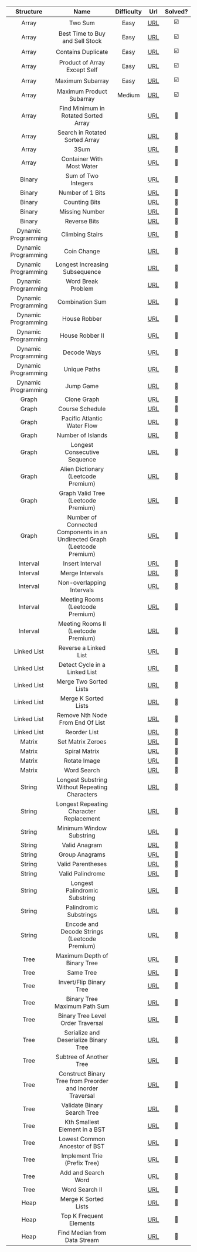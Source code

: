 |      Structure      |                                   Name                                   | Difficulty |                                               Url                                               |         Solved?         |
| :-----------------: | :----------------------------------------------------------------------: | :--------: | :---------------------------------------------------------------------------------------------: | :---------------------: |
|        Array        |                                 Two Sum                                  |    Easy    |                          [URL](https://leetcode.com/problems/two-sum/)                          | :ballot_box_with_check: |
|        Array        |                     Best Time to Buy and Sell Stock                      |    Easy    |              [URL](https://leetcode.com/problems/best-time-to-buy-and-sell-stock/)              | :ballot_box_with_check: |
|        Array        |                            Contains Duplicate                            |    Easy    |                    [URL](https://leetcode.com/problems/contains-duplicate/)                     | :ballot_box_with_check: |
|        Array        |                       Product of Array Except Self                       |    Easy    |               [URL](https://leetcode.com/problems/product-of-array-except-self/)                | :ballot_box_with_check: |
|        Array        |                             Maximum Subarray                             |    Easy    |                     [URL](https://leetcode.com/problems/maximum-subarray/)                      | :ballot_box_with_check: |
|        Array        |                         Maximum Product Subarray                         |   Medium   |                 [URL](https://leetcode.com/problems/maximum-product-subarray/)                  | :ballot_box_with_check: |
|        Array        |                   Find Minimum in Rotated Sorted Array                   |            |           [URL](https://leetcode.com/problems/find-minimum-in-rotated-sorted-array/)            |  :black_square_button:  |
|        Array        |                      Search in Rotated Sorted Array                      |            |              [URL](https://leetcode.com/problems/search-in-rotated-sorted-array/)               |  :black_square_button:  |
|        Array        |                                   3Sum                                   |            |                           [URL](https://leetcode.com/problems/3sum/)                            |  :black_square_button:  |
|        Array        |                        Container With Most Water                         |            |                 [URL](https://leetcode.com/problems/container-with-most-water/)                 |  :black_square_button:  |
|       Binary        |                           Sum of Two Integers                            |            |                    [URL](https://leetcode.com/problems/sum-of-two-integers/)                    |  :black_square_button:  |
|       Binary        |                             Number of 1 Bits                             |            |                     [URL](https://leetcode.com/problems/number-of-1-bits/)                      |  :black_square_button:  |
|       Binary        |                              Counting Bits                               |            |                       [URL](https://leetcode.com/problems/counting-bits/)                       |  :black_square_button:  |
|       Binary        |                              Missing Number                              |            |                      [URL](https://leetcode.com/problems/missing-number/)                       |  :black_square_button:  |
|       Binary        |                               Reverse Bits                               |            |                       [URL](https://leetcode.com/problems/reverse-bits/)                        |  :black_square_button:  |
| Dynamic Programming |                             Climbing Stairs                              |            |                      [URL](https://leetcode.com/problems/climbing-stairs/)                      |  :black_square_button:  |
| Dynamic Programming |                               Coin Change                                |            |                        [URL](https://leetcode.com/problems/coin-change/)                        |  :black_square_button:  |
| Dynamic Programming |                      Longest Increasing Subsequence                      |            |              [URL](https://leetcode.com/problems/longest-increasing-subsequence/)               |  :black_square_button:  |
| Dynamic Programming |                            Word Break Problem                            |            |                        [URL](https://leetcode.com/problems/word-break/)                         |  :black_square_button:  |
| Dynamic Programming |                             Combination Sum                              |            |                    [URL](https://leetcode.com/problems/combination-sum-iv/)                     |  :black_square_button:  |
| Dynamic Programming |                               House Robber                               |            |                       [URL](https://leetcode.com/problems/house-robber/)                        |  :black_square_button:  |
| Dynamic Programming |                             House Robber II                              |            |                      [URL](https://leetcode.com/problems/house-robber-ii/)                      |  :black_square_button:  |
| Dynamic Programming |                               Decode Ways                                |            |                        [URL](https://leetcode.com/problems/decode-ways/)                        |  :black_square_button:  |
| Dynamic Programming |                               Unique Paths                               |            |                       [URL](https://leetcode.com/problems/unique-paths/)                        |  :black_square_button:  |
| Dynamic Programming |                                Jump Game                                 |            |                         [URL](https://leetcode.com/problems/jump-game/)                         |  :black_square_button:  |
|        Graph        |                               Clone Graph                                |            |                        [URL](https://leetcode.com/problems/clone-graph/)                        |  :black_square_button:  |
|        Graph        |                             Course Schedule                              |            |                      [URL](https://leetcode.com/problems/course-schedule/)                      |  :black_square_button:  |
|        Graph        |                       Pacific Atlantic Water Flow                        |            |                [URL](https://leetcode.com/problems/pacific-atlantic-water-flow/)                |  :black_square_button:  |
|        Graph        |                            Number of Islands                             |            |                     [URL](https://leetcode.com/problems/number-of-islands/)                     |  :black_square_button:  |
|        Graph        |                       Longest Consecutive Sequence                       |            |               [URL](https://leetcode.com/problems/longest-consecutive-sequence/)                |  :black_square_button:  |
|        Graph        |                   Alien Dictionary (Leetcode Premium)                    |            |                     [URL](https://leetcode.com/problems/alien-dictionary/)                      |  :black_square_button:  |
|        Graph        |                   Graph Valid Tree (Leetcode Premium)                    |            |                     [URL](https://leetcode.com/problems/graph-valid-tree/)                      |  :black_square_button:  |
|        Graph        | Number of Connected Components in an Undirected Graph (Leetcode Premium) |            |   [URL](https://leetcode.com/problems/number-of-connected-components-in-an-undirected-graph/)   |  :black_square_button:  |
|      Interval       |                             Insert Interval                              |            |                      [URL](https://leetcode.com/problems/insert-interval/)                      |  :black_square_button:  |
|      Interval       |                             Merge Intervals                              |            |                      [URL](https://leetcode.com/problems/merge-intervals/)                      |  :black_square_button:  |
|      Interval       |                        Non-overlapping Intervals                         |            |                 [URL](https://leetcode.com/problems/non-overlapping-intervals/)                 |  :black_square_button:  |
|      Interval       |                     Meeting Rooms (Leetcode Premium)                     |            |                       [URL](https://leetcode.com/problems/meeting-rooms/)                       |  :black_square_button:  |
|      Interval       |                   Meeting Rooms II (Leetcode Premium)                    |            |                     [URL](https://leetcode.com/problems/meeting-rooms-ii/)                      |  :black_square_button:  |
|     Linked List     |                          Reverse a Linked List                           |            |                    [URL](https://leetcode.com/problems/reverse-linked-list/)                    |  :black_square_button:  |
|     Linked List     |                      Detect Cycle in a Linked List                       |            |                     [URL](https://leetcode.com/problems/linked-list-cycle/)                     |  :black_square_button:  |
|     Linked List     |                          Merge Two Sorted Lists                          |            |                  [URL](https://leetcode.com/problems/merge-two-sorted-lists/)                   |  :black_square_button:  |
|     Linked List     |                           Merge K Sorted Lists                           |            |                   [URL](https://leetcode.com/problems/merge-k-sorted-lists/)                    |  :black_square_button:  |
|     Linked List     |                     Remove Nth Node From End Of List                     |            |             [URL](https://leetcode.com/problems/remove-nth-node-from-end-of-list/)              |  :black_square_button:  |
|     Linked List     |                               Reorder List                               |            |                       [URL](https://leetcode.com/problems/reorder-list/)                        |  :black_square_button:  |
|       Matrix        |                            Set Matrix Zeroes                             |            |                     [URL](https://leetcode.com/problems/set-matrix-zeroes/)                     |  :black_square_button:  |
|       Matrix        |                              Spiral Matrix                               |            |                       [URL](https://leetcode.com/problems/spiral-matrix/)                       |  :black_square_button:  |
|       Matrix        |                               Rotate Image                               |            |                       [URL](https://leetcode.com/problems/rotate-image/)                        |  :black_square_button:  |
|       Matrix        |                               Word Search                                |            |                        [URL](https://leetcode.com/problems/word-search/)                        |  :black_square_button:  |
|       String        |              Longest Substring Without Repeating Characters              |            |      [URL](https://leetcode.com/problems/longest-substring-without-repeating-characters/)       |  :black_square_button:  |
|       String        |                 Longest Repeating Character Replacement                  |            |          [URL](https://leetcode.com/problems/longest-repeating-character-replacement/)          |  :black_square_button:  |
|       String        |                         Minimum Window Substring                         |            |                 [URL](https://leetcode.com/problems/minimum-window-substring/)                  |  :black_square_button:  |
|       String        |                              Valid Anagram                               |            |                       [URL](https://leetcode.com/problems/valid-anagram/)                       |  :black_square_button:  |
|       String        |                              Group Anagrams                              |            |                      [URL](https://leetcode.com/problems/group-anagrams/)                       |  :black_square_button:  |
|       String        |                            Valid Parentheses                             |            |                     [URL](https://leetcode.com/problems/valid-parentheses/)                     |  :black_square_button:  |
|       String        |                             Valid Palindrome                             |            |                     [URL](https://leetcode.com/problems/valid-palindrome/)                      |  :black_square_button:  |
|       String        |                      Longest Palindromic Substring                       |            |               [URL](https://leetcode.com/problems/longest-palindromic-substring/)               |  :black_square_button:  |
|       String        |                          Palindromic Substrings                          |            |                  [URL](https://leetcode.com/problems/palindromic-substrings/)                   |  :black_square_button:  |
|       String        |               Encode and Decode Strings (Leetcode Premium)               |            |                 [URL](https://leetcode.com/problems/encode-and-decode-strings/)                 |  :black_square_button:  |
|        Tree         |                       Maximum Depth of Binary Tree                       |            |               [URL](https://leetcode.com/problems/maximum-depth-of-binary-tree/)                |  :black_square_button:  |
|        Tree         |                                Same Tree                                 |            |                         [URL](https://leetcode.com/problems/same-tree/)                         |  :black_square_button:  |
|        Tree         |                         Invert/Flip Binary Tree                          |            |                    [URL](https://leetcode.com/problems/invert-binary-tree/)                     |  :black_square_button:  |
|        Tree         |                       Binary Tree Maximum Path Sum                       |            |               [URL](https://leetcode.com/problems/binary-tree-maximum-path-sum/)                |  :black_square_button:  |
|        Tree         |                    Binary Tree Level Order Traversal                     |            |             [URL](https://leetcode.com/problems/binary-tree-level-order-traversal/)             |  :black_square_button:  |
|        Tree         |                  Serialize and Deserialize Binary Tree                   |            |           [URL](https://leetcode.com/problems/serialize-and-deserialize-binary-tree/)           |  :black_square_button:  |
|        Tree         |                         Subtree of Another Tree                          |            |                  [URL](https://leetcode.com/problems/subtree-of-another-tree/)                  |  :black_square_button:  |
|        Tree         |        Construct Binary Tree from Preorder and Inorder Traversal         |            | [URL](https://leetcode.com/problems/construct-binary-tree-from-preorder-and-inorder-traversal/) |  :black_square_button:  |
|        Tree         |                       Validate Binary Search Tree                        |            |                [URL](https://leetcode.com/problems/validate-binary-search-tree/)                |  :black_square_button:  |
|        Tree         |                      Kth Smallest Element in a BST                       |            |               [URL](https://leetcode.com/problems/kth-smallest-element-in-a-bst/)               |  :black_square_button:  |
|        Tree         |                      Lowest Common Ancestor of BST                       |            |      [URL](https://leetcode.com/problems/lowest-common-ancestor-of-a-binary-search-tree/)       |  :black_square_button:  |
|        Tree         |                       Implement Trie (Prefix Tree)                       |            |                [URL](https://leetcode.com/problems/implement-trie-prefix-tree/)                 |  :black_square_button:  |
|        Tree         |                           Add and Search Word                            |            |         [URL](https://leetcode.com/problems/add-and-search-word-data-structure-design/)         |  :black_square_button:  |
|        Tree         |                              Word Search II                              |            |                      [URL](https://leetcode.com/problems/word-search-ii/)                       |  :black_square_button:  |
|        Heap         |                           Merge K Sorted Lists                           |            |                   [URL](https://leetcode.com/problems/merge-k-sorted-lists/)                    |  :black_square_button:  |
|        Heap         |                         Top K Frequent Elements                          |            |                  [URL](https://leetcode.com/problems/top-k-frequent-elements/)                  |  :black_square_button:  |
|        Heap         |                       Find Median from Data Stream                       |            |               [URL](https://leetcode.com/problems/find-median-from-data-stream/)                |  :black_square_button:  |
